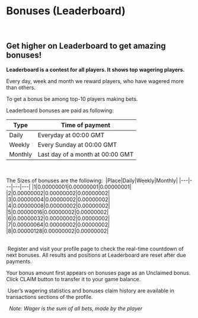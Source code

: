 # Bonuses (Leaderboard)
​
## Get higher on Leaderboard to get amazing bonuses!
**Leaderboard is a contest for all players. It shows top wagering players.**
​

Every day, week and month we reward players, who have wagered more than others.
​

To get a bonus be among top-10 players making bets.
​

Leaderboard bonuses are paid as following:
​

|Type|Time of payment|
|---|---|
|Daily|Everyday at 00:00 GMT|
|Weekly|Every Sunday at 00:00 GMT|
|Monthly|Last day of a month at 00:00 GMT|  

​

The Sizes of bonuses are the following:
​
|Place|Daily|Weekly|Monthly|
|---|---|---|---|
|1|0.00000001|0.00000001|0.00000001|
|2|0.00000002|0.00000002|0.00000002|
|3|0.00000004|0.00000002|0.00000002|
|4|0.00000008|0.00000002|0.00000002|
|5|0.00000016|0.00000002|0.00000002|
|6|0.00000032|0.00000002|0.00000002|
|7|0.00000064|0.00000002|0.00000002|
|8|0.00000128|0.00000002|0.00000002|  
​

​
Register and visit your profile page to check the real-time countdown of next bonuses.
All results and positions at Leaderboard are reset after due payments.

Your bonus amount first appears on bonuses page as an Unclaimed bonus. Click CLAIM button to transfer it to your game balance.  

​
User’s wagering statistics and bonuses claim history are available in transactions sections of the profile. 

​
​
*Note: Wager is the sum of all bets, made by the player*